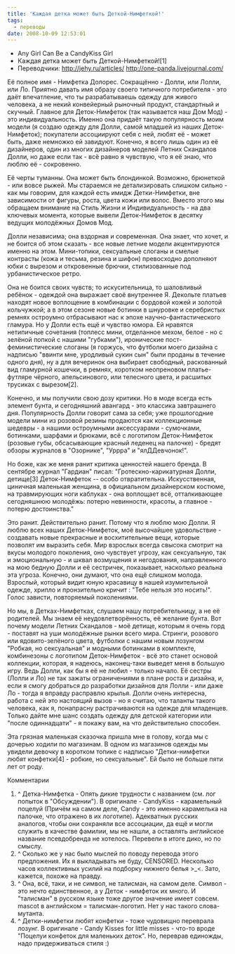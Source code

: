 ```yaml
---
title: 'Каждая детка может быть Деткой-Нимфеткой!'
tags:
  - переводы
date: 2008-10-09 12:53:01
---
```


* Any Girl Can Be a CandyKiss Girl
* Каждая детка может быть Деткой-Нимфеткой![1]
* Переводчики: http://jehy.ru/articles/ http://one-panda.livejournal.com/

Её полное имя - Нимфетка Долорес. Сокращённо - Долли, или Лолли, или Ло. Приятно давать имя образу своего типичного потребителя - это даёт впечатление, что ты разрабатываешь одежду для живого человека, а не некий конвейерный рыночный продукт, стандартный и скучный. Главное для Деток-Нимфеток (так называется наш Дом Мод) - это индивидуальность. Именно она придаёт такую популярность моим модели (я создаю одежду для Долли, самой младшей из наших Деток-Нимфеток); покупатели ассоциируют себя с ней, любят её - может быть, даже немножко ей завидуют. Конечно, я всего лишь один из её дизайнеров, один из многих дизайнеров моделей Летних Скандалов Долли, но даже если так - всё равно я чувствую, что я её знаю, что люблю её - сокровенно.
<!--more-->
Её черты туманны. Она может быть блондинкой. Возможно, брюнеткой - или вовсе рыжей. Мы стараемся не детализировать слишком сильно - как мы говорим, для каждой есть имидж Детки-Нимфетки, вне зависимости от фигуры, роста, цвета кожи или волос. Вместо этого мы обращаем внимание на Стиль Жизни и Индивидуальность - на два ключевых момента, которые вывели Деток-Нимфеток в десятку ведущих молодёжных Домов Мод.

Долли независима; она вздорная и современная. Она знает, что хочет, и не боится об этом сказать - все новые летние модели акцентируются именно на этом. Мини-топики, сексуальные слоганы и смелые контрасты (кожа и тесьма, резина и шифон) превосходно дополняют юбки с вырезом и откровенные брючки, стилизованные под урбанистическое ретро.

Она не боится своих чувств; то искусительница, то шаловливый ребёнок - одеждой она выражает своё внутреннее Я. Декольте платьев находят новое воплощение в комбинации с бордовой кожей и золотой кольчужкой; а в этом сезоне новые ботинки в шнуровке и серебристых ремнях остроумно отбрасывают нас к эпохе научно-фантастического гламура. Но у Долли есть ещё и чувство юмора. Ей нравятся нетипичные сочетания (топлесс мини, отделанное мехом, белое - но с зелёной попкой с нашими "губками"), иронические пост-феминистические слоганы (я горжусь, что футболки моего дизайна с надписью "ввинти мне, уродливый сукин сын" были проданы в течение одного дня), ну а для вечеринок она выбирает свободный, раскованный вид гламурной кошечки, в ремнях, коротком неопреновом платье-футляре чёрного, апельсинового, или телесного цвета, и расшитых трусиках с вырезом[2].

Конечно, и мы получили свою дозу критики. Но в моде всегда есть элемент бунта, и сегодняшний авангард - это классика завтрашнего дня. Популярность Долли говорит сама за себя; уже прошлогодние модели мини из розовой резины продаются как коллекционные шедевры - а нашими остроумными аксессуарами - сумочками, ботинками, шарфами и брюками, всё с логотипом Деток-Нимфеток (розовые губы, обсасывающие красный леденец на палочке) - бредят обзоры журналов в "Озорнике", "Уррра" и "ялДДевчонок!".

Но боже, как же меня ранит критика ценностей нашего бренда. В сентябре журнал "Гардиан" писал: "Гротескно-карикатурная Долли, детище[3] Деток-Нимфеток -- особо отвратительна. Искусственная, циничная маленькая женщина, в официальном дизайнерском костюме, на травмирующих ноги каблуках - она воплощает всё, отталкивающее сегодняшнюю молодёжь: потерю невинности, красоты, а главное - потерю достоинства."

Это ранит. Действительно ранит. Потому что я люблю мою Долли. Я люблю всех наших Деток-Нимфеток, моё высочайшее удовольствие - создавать новые прекрасные и восхитительные вещи, которые позволят им выразить себя. Мир взрослых всегда свысока смотрит на вкусы молодого поколения, оно чувствует угрозу, как сексуальную, так и эмоциональную - и шквал возмущения и негодования, направленного на мою бедную Долли и её сестричек, показывает, насколько реальна эта угроза. Конечно, они думают, что она ещё слишком молода. Взрослый, который видит юную красавицу в нашей изумительной одежде, хрипло и пронзительно кричит : "Тебе нельзя это носить!". Голос зависти, повторяемый поколениями.

Но мы, в Детках-Нимфетках, слушаем нашу потребительницу, а не её родителей. Мы знаем её неудовлетворённость, её желание бунта. Вот почему модели Летних Скандалов - моё детище, которым я очень горд - поставят на уши молодёжные рынки всего мира. Стринги, розового или ядовито-зелёного цвета, футболки с нашим новым лозунгом "Робкая, но сексуальная" и модными ботинками в комплекте, комбинезоны с логотипом Деток-Нимфеток - всё это станет основой коллекции, которая, я надеюсь, наконец-таки выведет меня в большую игру. Ведь Долли, как бы я её не любил - только начало. Её сестры (Лолли и Ло) не так зажаты ограничениями в плане роста и дизайна, и, если я смогу добраться до разработки дизайнов для Лолли - или даже Ло - тогда я вправду расправлю крылья. Долли очень интересна, работа с ней это настоящий вызов - но я считаю, что таланты такого человека, как я, понапрасну растрачиваются на одежде для младенцев. Только дайте мне шанс создать одежду для детской категории или "после одиннадцати" - я покажу вам, на что действительно способен.


Эта грязная маленькая сказочка пришла мне в голову, когда мы с дочерью ходили по магазинам. В одном из магазинов одежды мы увидели девочку в коротком топике с надписью "Детки-нимфетки любят конфетки[4] - робкие, но сексуальные". Ей было не больше пяти лет от роду.


Комментарии

   1. ^ Детка-Нимфетка - Опять дикие трудности с названием (см. лог попыток в "Обсуждении"). В оригинале - CandyKiss - карамельный поцелуй (Причём на самом деле, Candy - это именно карамелька на палочке, что отражено в их логотипе). Адекватных русских аналогов, чтобы они сохраняли все ассоциации, да ещё и могли служить в качестве фамилии, мы не нашли, а оставлять английское название псевдобренда не хотелось. Перевели в итоге дико, но по смыслу.
   2. ^ Сколько же у нас было мыслей по поводу перевода этого предложения. Их я выкладывать не буду, CENSORED. Несколько часов коллективных усилий на подборку нижнего белья >_<. Зато, кажется, похоже на правду.
   3. ^ Она, всё, таки, и не символ, не талисман, на самом деле. Символ - это нечто единственное, а у Деток - нимфеток их много. И "талисман" в русском языке тоже другое значение имеет совсем. mascot в английском = талисман-логотип. Нет у нас такого слова-мутанта.
   4. ^ Детки-нимфетки любят конфетки - тоже чудовищно переврала лозунг. В оригинале - Candy Kisses for little misses - что-то вроде "Поцелуи конфеток для маленьких деток". Но, переврав единожды, надо придерживаться стиля :)
